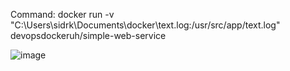 Command: docker run -v "C:\Users\sidrk\Documents\docker\text.log:/usr/src/app/text.log" devopsdockeruh/simple-web-service

![image](https://github.com/siddhanth339/DevOpsWithDocker/assets/40331239/4d4668b8-f608-41b6-af4e-80fb78384735)
